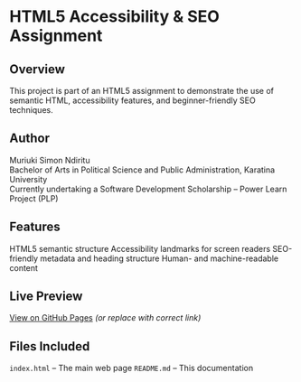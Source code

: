 # HTML5 Accessibility & SEO Assignment

## Overview
This project is part of an HTML5 assignment to demonstrate the use of semantic HTML, accessibility features, and beginner-friendly SEO techniques.

## Author
 Muriuki Simon Ndiritu  
Bachelor of Arts in Political Science and Public Administration, Karatina University  
Currently undertaking a Software Development Scholarship – Power Learn Project (PLP)

## Features
HTML5 semantic structure
Accessibility landmarks for screen readers
SEO-friendly metadata and heading structure
Human- and machine-readable content

## Live Preview
[View on GitHub Pages](https://ndiritumuriuki.github.io/MURIUKI-SIMON-NDIRITU_PORTFOLIO/) *(or replace with correct link)*

## Files Included
`index.html` – The main web page
`README.md` – This documentation